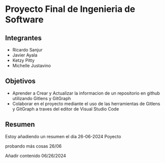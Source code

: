 # Proyecto Final de Ingenieria de Software

## Integrantes

* Ricardo Sanjur
* Javier Ayala
* Ketzy Pitty
* Michelle Justavino

## Objetivos

* Aprender a Crear y Actualizar la informacion de un repositorio en github utilizando Gitlens y GitGraph
* Colaborar en el proyecto mediante el uso de las herramientas de Gitlens y GitGraph a traves del editor de Visual Studio Code

## Resumen
Estoy añadiendo un resumen el día 26-06-2024
Poyecto

probando más cosas 26/06

Añadir contenido 06/26/2024